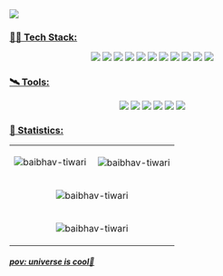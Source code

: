 <div><img src="https://github.com/baibhav-tiwari/baibhav-tiwari/blob/main/top.png" align=top></div>

<h3 align="left"><u>👨‍🚀 Tech Stack:</u></h3>
<p align="center"> 
<img src="https://img.shields.io/badge/-JavaScript-233233?style=flat-square&logo=javascript&logoColor=23F7DF1E">
<img src="https://img.shields.io/badge/-Python-3670A0?style=flat-square&logo=Python&logoColor=ffdd54">
<img src="https://img.shields.io/badge/-React-232023?style=flat-square&logo=react&logoColor=61DBFB">
<img src="https://img.shields.io/badge/-java-orange?style=flat-square&logo=Java">
<img src="https://img.shields.io/badge/-C++-044F88?style=flat-square&logo=c%2B%2B">
<img src="https://img.shields.io/badge/-C-1A4674?style=flat-square&logo=c">
<img src="https://img.shields.io/badge/-npm-darkred?style=flat-square&logo=npm">
<img src="https://img.shields.io/badge/-HTML5-E34C26?style=flat-square&logo=html5&logoColor=white">
<img src="https://img.shields.io/badge/-CSS3-264DE4?style=flat-square&logo=css3">
<img src="https://img.shields.io/badge/-Bootstrap-563d7c?style=flat-square&logo=bootstrap&logoColor=white">
<img src="https://img.shields.io/badge/-MySQL-white?style=flat-square&logo=mysql">
</p>

<U><h3 align="left"><u>🛰️ Tools:</u></h3></u>
<p align="center">
<img src="https://img.shields.io/badge/-Heroku-purple?style=flat-square&logo=heroku&logoColor=white">
<img src="https://img.shields.io/badge/-Netlify-00C7B7?style=flat-square&logo=netlify&logoColor=white">
<img src="https://img.shields.io/badge/-Vercel-black?style=flat-square&logo=vercel&logoColor=white">
<img src="https://img.shields.io/badge/-Git-darkred?style=flat-square&logo=git&logoColor=white">
<img src="https://img.shields.io/badge/-GitHub-black?style=flat-square&logo=github">
<img src="https://img.shields.io/badge/Visual_Studio_Code-0078D4?style=flat-square&logo=visual%20studio%20code&logoColor=white">
</p>


<h3 align="left"><u>🌌 Statistics:</u></h3>
<div align="center">
<table align="center">
  <tr>
    <td>
<p align="center"><img align="center" src="https://github-readme-stats.vercel.app/api/top-langs?username=baibhav-tiwari&langs_count=12&show_icons=true&locale=en&layout=compact&theme=tokyonight" alt="baibhav-tiwari" />
</p>
    </td>
    <td>
<p align="center">&nbsp;<img align="center" src="http://github-profile-summary-cards.vercel.app/api/cards/stats?username=baibhav-tiwari&theme=tokyonight" alt="baibhav-tiwari" />
</p>
    </td>
  </tr>
  <tr>
    <td colspan="2">
      <p align="center"><img align="center" src="https://github-readme-streak-stats.herokuapp.com/?user=baibhav-tiwari&theme=tokyonight&date_format=M%20j%5B%2C%20Y%5D" alt="baibhav-tiwari" /></p>
    </td>
  </tr>
  <tr>
    <td colspan="2">
      <p align="center">
  
  <img align="center" src="http://github-profile-summary-cards.vercel.app/api/cards/profile-details?username=baibhav-tiwari&theme=tokyonight" alt="baibhav-tiwari" />
</p>
    </td>
  </tr>
  </table>





</div>


<h5><u color="white">pov: universe is cool🌌 </u></h5>
